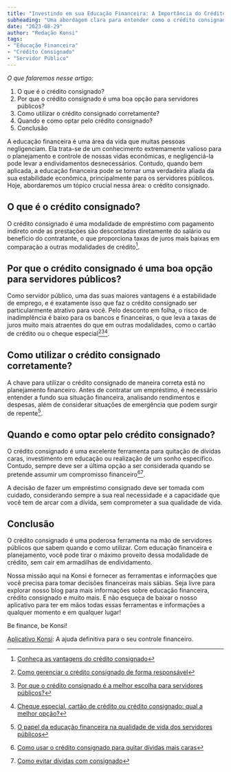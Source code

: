 ```yaml
---
title: "Investindo em sua Educação Financeira: A Importância do Crédito Consignado"
subheading: "Uma abordagem clara para entender como o crédito consignado pode ser uma ferramenta poderosa na sua jornada financeira como servidor público."
date: "2023-08-29"
author: "Redação Konsi"
tags:
- "Educação Financeira"
- "Crédito Consignado"
- "Servidor Público"
---
```


_O que falaremos nesse artigo:_
1. O que é o crédito consignado?
2. Por que o crédito consignado é uma boa opção para servidores públicos?
3. Como utilizar o crédito consignado corretamente?
4. Quando e como optar pelo crédito consignado?
5. Conclusão

A educação financeira é uma área da vida que muitas pessoas negligenciam. Ela trata-se de um conhecimento extremamente valioso para o planejamento e controle de nossas vidas econômicas, e negligenciá-la pode levar a endividamentos desnecessários. Contudo, quando bem aplicada, a educação financeira pode se tornar uma verdadeira aliada da sua estabilidade econômica, principalmente para os servidores públicos. Hoje, abordaremos um tópico crucial nessa área: o crédito consignado.

## O que é o crédito consignado?

O crédito consignado é uma modalidade de empréstimo com pagamento indireto onde as prestações são descontadas diretamente do salário ou benefício do contratante, o que proporciona taxas de juros mais baixas em comparação a outras modalidades de crédito[^1^].

## Por que o crédito consignado é uma boa opção para servidores públicos?

Como servidor público, uma das suas maiores vantagens é a estabilidade de emprego, e é exatamente isso que faz o crédito consignado ser particularmente atrativo para você. Pelo desconto em folha, o risco de inadimplência é baixo para os bancos e financeiras, o que leva a taxas de juros muito mais atraentes do que em outras modalidades, como o cartão de crédito ou o cheque especial[^2^][^3^][^4^].

## Como utilizar o crédito consignado corretamente?

A chave para utilizar o crédito consignado de maneira correta está no planejamento financeiro. Antes de contratar um empréstimo, é necessário entender a fundo sua situação financeira, analisando rendimentos e despesas, além de considerar situações de emergência que podem surgir de repente[^5^].

## Quando e como optar pelo crédito consignado?

O crédito consignado é uma excelente ferramenta para quitação de dívidas caras, investimento em educação ou realização de um sonho específico. Contudo, sempre deve ser a última opção a ser considerada quando se pretende assumir um compromisso financeiro[^6^][^7^].

A decisão de fazer um empréstimo consignado deve ser tomada com cuidado, considerando sempre a sua real necessidade e a capacidade que você tem de arcar com a dívida, sem comprometer a sua qualidade de vida.

## Conclusão

O crédito consignado é uma poderosa ferramenta na mão de servidores públicos que sabem quando e como utilizar. Com educação financeira e planejamento, você pode tirar o máximo proveito dessa modalidade de crédito, sem cair em armadilhas de endividamento. 

Nossa missão aqui na Konsi é fornecer as ferramentas e informações que você precisa para tomar decisões financeiras mais sábias. Seja livre para explorar nosso blog para mais informações sobre educação financeira, crédito consignado e muito mais. E não esqueça de baixar o nosso aplicativo para ter em mãos todas essas ferramentas e informações a qualquer momento e em qualquer lugar!

Be finance, be Konsi!

[^1^]: [Conheça as vantagens do crédito consignado](https://konsi.com.br/postagens/vantagens-do-credito-consignado-por-que-escolher)
[^2^]: [Como gerenciar o crédito consignado de forma responsável](https://konsi.com.br/postagens/como-gerenciar-o-credito-consignado-de-forma-responsavel)
[^3^]: [Por que o crédito consignado é a melhor escolha para servidores públicos?](https://konsi.com.br/postagens/por-que-o-credito-consignado-a-melhor-escolha-para-servidores-publicos)
[^4^]: [Cheque especial, cartão de crédito ou crédito consignado: qual a melhor opção?](https://konsi.com.br/postagens/cheque-especial-cartao-de-credito-ou-credito-consignado-qual-a-melhor-opcao)
[^5^]: [O papel da educação financeira na qualidade de vida dos servidores públicos](https://konsi.com.br/postagens/o-papel-da-educao-financeira-na-qualidade-de-vida-dos-servidores-pblicos)
[^6^]: [Como usar o crédito consignado para quitar dívidas mais caras](https://konsi.com.br/postagens/como-usar-o-credito-consignado-para-quitar-dividas-mais-caras)
[^7^]: [Como evitar dívidas com consignado](https://konsi.com.br/postagens/como-evitar-dividas-com-consignado)

[Aplicativo Konsi](https://konsi.com.br/app-download): A ajuda definitiva para o seu controle financeiro.